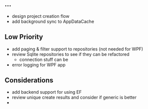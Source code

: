 ## ...
- design project creation flow
- add background sync to AppDataCache

## Low Priority
- add paging & filter support to repositories (not needed for WPF)
- review Sqlite repositories to see if they can be refactored
	- connection stuff can be
- error logging for WPF app

## Considerations
- add backend support for using EF
- review unique create results and consider if generic is better
- 